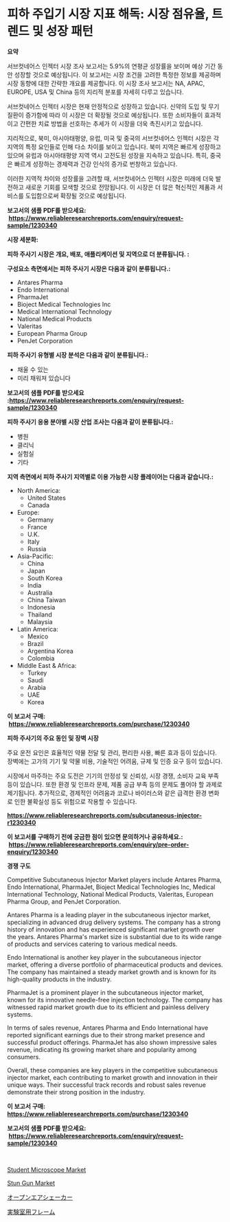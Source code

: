 <p><h1>피하 주입기 시장 지표 해독: 시장 점유율, 트렌드 및 성장 패턴</h1></p><p><strong>요약</strong></p>
<p><p>서브컷네어스 인젝터 시장 조사 보고서는 5.9%의 연평균 성장률을 보이며 예상 기간 동안 성장할 것으로 예상됩니다. 이 보고서는 시장 조건을 고려한 특정한 정보를 제공하며 시장 동향에 대한 간략한 개요를 제공합니다. 이 시장 조사 보고서는 NA, APAC, EUROPE, USA 및 China 등의 지리적 분포를 자세히 다루고 있습니다.</p><p>서브컷네어스 인젝터 시장은 현재 안정적으로 성장하고 있습니다. 신약의 도입 및 무기 질환이 증가함에 따라 이 시장은 더 확장될 것으로 예상됩니다. 또한 소비자들이 효과적이고 간편한 치료 방법을 선호하는 추세가 이 시장을 더욱 촉진시키고 있습니다.</p><p>지리적으로, 북미, 아시아태평양, 유럽, 미국 및 중국의 서브컷네어스 인젝터 시장은 각 지역의 특정 요인들로 인해 다소 차이를 보이고 있습니다. 북미 지역은 빠르게 성장하고 있으며 유럽과 아시아태평양 지역 역시 고전도된 성장을 지속하고 있습니다. 특히, 중국은 빠르게 성장하는 경제력과 건강 인식의 증가로 번창하고 있습니다.</p><p>이러한 지역적 차이와 성장률을 고려할 때, 서브컷네어스 인젝터 시장은 미래에 더욱 발전하고 새로운 기회를 모색할 것으로 전망됩니다. 이 시장은 더 많은 혁신적인 제품과 서비스를 도입함으로써 확장될 것으로 예상됩니다.</p></p>
<p><strong>보고서의 샘플 PDF를 받으세요: &nbsp;<a href="https://www.reliableresearchreports.com/enquiry/request-sample/1230340">https://www.reliableresearchreports.com/enquiry/request-sample/1230340</a></strong></p>
<p><strong>시장 세분화:</strong></p>
<p><strong> 피하 주사기 시장은 개요, 배포, 애플리케이션 및 지역으로 더 분류됩니다. :</strong></p>
<p><strong>구성요소 측면에서는 피하 주사기 시장은 다음과 같이 분류됩니다.:</strong></p>
<p><ul><li>Antares Pharma</li><li>Endo International</li><li>PharmaJet</li><li>Bioject Medical Technologies Inc</li><li>Medical International Technology</li><li>National Medical Products</li><li>Valeritas</li><li>European Pharma Group</li><li>PenJet Corporation</li></ul></p>
<p><strong> 피하 주사기 유형별 시장 분석은 다음과 같이 분류됩니다.:</strong></p>
<p><ul><li>채울 수 있는</li><li>미리 채워져 있습니다</li></ul></p>
<p><strong>보고서의 샘플 PDF를 받으세요 :<a href="https://www.reliableresearchreports.com/enquiry/request-sample/1230340">https://www.reliableresearchreports.com/enquiry/request-sample/1230340</a></strong></p>
<p><strong> 피하 주사기 응용 분야별 시장 산업 조사는 다음과 같이 분류됩니다.:</strong></p>
<p><ul><li>병원</li><li>클리닉</li><li>실험실</li><li>기타</li></ul></p>
<p><strong>지역 측면에서 피하 주사기 지역별로 이용 가능한 시장 플레이어는 다음과 같습니다.:</strong></p>
<p><ul>
    <li>
        North America:
        <ul>
            <li>United States</li>
            <li>Canada</li>
        </ul>
    </li>
    <li>
        Europe:
        <ul>
            <li>Germany</li>
            <li>France</li>
            <li>U.K.</li>
            <li>Italy</li>
            <li>Russia</li>
        </ul>
    </li>
    <li>
        Asia-Pacific:
        <ul>
            <li>China</li>
            <li>Japan</li>
            <li>South Korea</li>
            <li>India</li>
            <li>Australia</li>
            <li>China Taiwan</li>
            <li>Indonesia</li>
            <li>Thailand</li>
            <li>Malaysia</li>
        </ul>
    </li>
    <li>
        Latin America:
        <ul>
            <li>Mexico</li>
            <li>Brazil</li>
            <li>Argentina Korea</li>
            <li>Colombia</li>
        </ul>
    </li>
    <li>
        Middle East & Africa:
        <ul>
            <li>Turkey</li>
            <li>Saudi</li>
            <li>Arabia</li>
            <li>UAE</li>
            <li>Korea</li>
        </ul>
    </li>
    </ul></p>
<p><strong>이 보고서 구매: &nbsp;<a href="https://www.reliableresearchreports.com/purchase/1230340">https://www.reliableresearchreports.com/purchase/1230340</a></strong></p>
<p><strong>피하 주사기의 주요 동인 및 장벽 시장</strong></p>
<p><p>주요 운전 요인은 효율적인 약물 전달 및 관리, 편리한 사용, 빠른 효과 등이 있습니다. 장벽에는 고가의 기기 및 약물 비용, 기술적인 어려움, 규제 및 인증 요구 등이 있습니다.</p><p>시장에서 마주하는 주요 도전은 기기의 안정성 및 신뢰성, 시장 경쟁, 소비자 교육 부족 등이 있습니다. 또한 환경 및 인프라 문제, 제품 공급 부족 등의 문제도 풀어야 할 과제로 제기됩니다. 추가적으로, 경제적인 어려움과 코로나 바이러스와 같은 급격한 환경 변화로 인한 불확실성 등도 위험으로 작용할 수 있습니다.</p></p>
<p><strong><a href="https://www.reliableresearchreports.com/subcutaneous-injector-r1230340">https://www.reliableresearchreports.com/subcutaneous-injector-r1230340</a></strong></p>
<p><strong>이 보고서를 구매하기 전에 궁금한 점이 있으면 문의하거나 공유하세요.: &nbsp;<a href="https://www.reliableresearchreports.com/enquiry/pre-order-enquiry/1230340">https://www.reliableresearchreports.com/enquiry/pre-order-enquiry/1230340</a></strong></p>
<p><strong>경쟁 구도</strong></p>
<p><p>Competitive Subcutaneous Injector Market players include Antares Pharma, Endo International, PharmaJet, Bioject Medical Technologies Inc, Medical International Technology, National Medical Products, Valeritas, European Pharma Group, and PenJet Corporation.</p><p>Antares Pharma is a leading player in the subcutaneous injector market, specializing in advanced drug delivery systems. The company has a strong history of innovation and has experienced significant market growth over the years. Antares Pharma's market size is substantial due to its wide range of products and services catering to various medical needs.</p><p>Endo International is another key player in the subcutaneous injector market, offering a diverse portfolio of pharmaceutical products and devices. The company has maintained a steady market growth and is known for its high-quality products in the industry.</p><p>PharmaJet is a prominent player in the subcutaneous injector market, known for its innovative needle-free injection technology. The company has witnessed rapid market growth due to its efficient and painless delivery systems.</p><p>In terms of sales revenue, Antares Pharma and Endo International have reported significant earnings due to their strong market presence and successful product offerings. PharmaJet has also shown impressive sales revenue, indicating its growing market share and popularity among consumers.</p><p>Overall, these companies are key players in the competitive subcutaneous injector market, each contributing to market growth and innovation in their unique ways. Their successful track records and robust sales revenue demonstrate their strong position in the industry.</p></p>
<p><strong>이 보고서 구매: &nbsp; <a href="https://www.reliableresearchreports.com/purchase/1230340">https://www.reliableresearchreports.com/purchase/1230340</a></strong></p>
<p><strong>보고서의 샘플 PDF를 받으세요: &nbsp;<a href="https://www.reliableresearchreports.com/enquiry/request-sample/1230340">https://www.reliableresearchreports.com/enquiry/request-sample/1230340</a></strong><strong></strong></p>
<p>&nbsp;</p>
<p><p><a href="https://github.com/mancsybtousav/Market-Research-Report-List-2/blob/main/student-microscope-market.md">Student Microscope Market</a></p><p><a href="https://github.com/AKSHATREPORTPRIME/Market-Research-Report-List-4/blob/main/stun-gun-market.md">Stun Gun Market</a></p><p><a href="https://github.com/KaydenJohns1964/Market-Research-Report-List-1/blob/main/521720133966.md">オープンエアシェーカー</a></p><p><a href="https://github.com/marbadji/Market-Research-Report-List-1/blob/main/417623633965.md">実験室用フレーム</a></p></p>